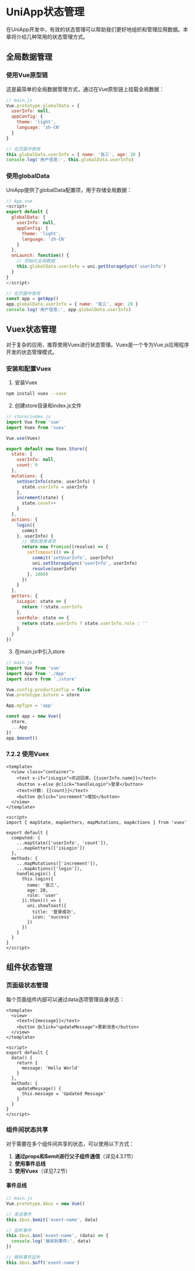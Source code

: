 # UniApp状态管理

在UniApp开发中，有效的状态管理可以帮助我们更好地组织和管理应用数据。本章将介绍几种常用的状态管理方式。

## 全局数据管理

### 使用Vue原型链

这是最简单的全局数据管理方式，通过在Vue原型链上挂载全局数据：

```javascript
// main.js
Vue.prototype.globalData = {
  userInfo: null,
  appConfig: {
    theme: 'light',
    language: 'zh-CN'
  }
}

// 在页面中使用
this.globalData.userInfo = { name: '张三', age: 20 }
console.log('用户信息:', this.globalData.userInfo)
```

### 使用globalData

UniApp提供了globalData配置项，用于存储全局数据：

```javascript
// App.vue
<script>
export default {
  globalData: {
    userInfo: null,
    appConfig: {
      theme: 'light',
      language: 'zh-CN'
    }
  },
  onLaunch: function() {
    // 初始化全局数据
    this.globalData.userInfo = uni.getStorageSync('userInfo')
  }
}
</script>

// 在页面中使用
const app = getApp()
app.globalData.userInfo = { name: '张三', age: 20 }
console.log('用户信息:', app.globalData.userInfo)
```

## Vuex状态管理

对于复杂的应用，推荐使用Vuex进行状态管理。Vuex是一个专为Vue.js应用程序开发的状态管理模式。

### 安装和配置Vuex

1. 安装Vuex

```bash
npm install vuex --save
```

2. 创建store目录和index.js文件

```javascript
// store/index.js
import Vue from 'vue'
import Vuex from 'vuex'

Vue.use(Vuex)

export default new Vuex.Store({
  state: {
    userInfo: null,
    count: 0
  },
  mutations: {
    setUserInfo(state, userInfo) {
      state.userInfo = userInfo
    },
    increment(state) {
      state.count++
    }
  },
  actions: {
    login({
      commit
    }, userInfo) {
      // 模拟登录请求
      return new Promise((resolve) => {
        setTimeout(() => {
          commit('setUserInfo', userInfo)
          uni.setStorageSync('userInfo', userInfo)
          resolve(userInfo)
        }, 1000)
      })
    }
  },
  getters: {
    isLogin: state => {
      return !!state.userInfo
    },
    userRole: state => {
      return state.userInfo ? state.userInfo.role : ''
    }
  }
})
```

3. 在main.js中引入store

```javascript
// main.js
import Vue from 'vue'
import App from './App'
import store from './store'

Vue.config.productionTip = false
Vue.prototype.$store = store

App.mpType = 'app'

const app = new Vue({
  store,
  ...App
})
app.$mount()
```

### 7.2.2 使用Vuex

```vue
<template>
  <view class="container">
    <text v-if="isLogin">欢迎回来，{{userInfo.name}}</text>
    <button v-else @click="handleLogin">登录</button>
    <text>计数: {{count}}</text>
    <button @click="increment">增加</button>
  </view>
</template>

<script>
import { mapState, mapGetters, mapMutations, mapActions } from 'vuex'

export default {
  computed: {
    ...mapState(['userInfo', 'count']),
    ...mapGetters(['isLogin'])
  },
  methods: {
    ...mapMutations(['increment']),
    ...mapActions(['login']),
    handleLogin() {
      this.login({
        name: '张三',
        age: 20,
        role: 'user'
      }).then(() => {
        uni.showToast({
          title: '登录成功',
          icon: 'success'
        })
      })
    }
  }
}
</script>
```

## 组件状态管理

### 页面级状态管理

每个页面组件内部可以通过data选项管理自身状态：

```vue
<template>
  <view>
    <text>{{message}}</text>
    <button @click="updateMessage">更新消息</button>
  </view>
</template>

<script>
export default {
  data() {
    return {
      message: 'Hello World'
    }
  },
  methods: {
    updateMessage() {
      this.message = 'Updated Message'
    }
  }
}
</script>
```

### 组件间状态共享

对于需要在多个组件间共享的状态，可以使用以下方式：

1. **通过props和$emit进行父子组件通信**（详见4.3.1节）
2. **使用事件总线**
3. **使用Vuex**（详见7.2节）

#### 事件总线

```javascript
// main.js
Vue.prototype.$bus = new Vue()

// 发送事件
this.$bus.$emit('event-name', data)

// 监听事件
this.$bus.$on('event-name', (data) => {
  console.log('接收到事件:', data)
})

// 移除事件监听
this.$bus.$off('event-name')
```